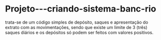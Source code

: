 # Projeto---criando-sistema-banc-rio
trata-se de um código simples de depósito, saques e apresentação do extrato com as movimentações, sendo que existe um limite de 3 (três) saques diários e os depósitos só podem ser feitos com valores positivos.
